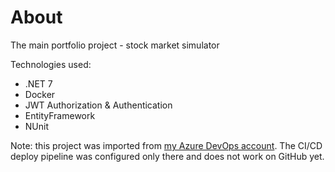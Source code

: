 # About
The main portfolio project - stock market simulator

Technologies used:
* .NET 7
* Docker
* JWT Authorization & Authentication
* EntityFramework
* NUnit

Note: this project was imported from [my Azure DevOps account](https://dev.azure.com/mateuszkrol/Stonks). The CI/CD deploy pipeline was configured only there and does not work on GitHub yet.
